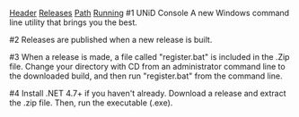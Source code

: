 [Header](#1)
[Releases](#2)
[Path](#3)
[Running](#4)
  #1
  UNiD Console
  A new Windows command line utility that brings you the best.
  
  #2
  Releases are published when a new release is built.
  
  #3
  When a release is made, a file called "register.bat" is included in the .Zip file. Change your directory with CD from an administrator command line to the downloaded build, and then run "register.bat" from the command line.
  
  #4
  Install .NET 4.7+ if you haven't already. Download a release and extract the .zip file. Then, run the executable (.exe).
